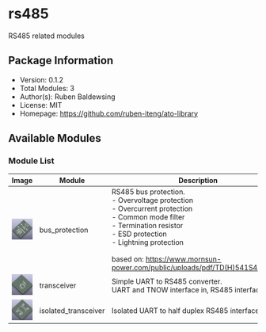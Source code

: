 # rs485

RS485 related modules

## Package Information

- Version: 0.1.2
- Total Modules: 3
- Author(s): Ruben Baldewsing
- License: MIT
- Homepage: https://github.com/ruben-iteng/ato-library

## Available Modules

### Module List

| Image | Module | Description |
|-------|--------|-------------|
|![bus_protection](https://github.com/ruben-iteng/ato-library/raw/main/packages/rs485/assets/bus_protection.png)| bus_protection | RS485 bus protection.<br>    - Overvoltage protection<br>    - Overcurrent protection<br>    - Common mode filter<br>    - Termination resistor<br>    - ESD protection<br>    - Lightning protection<br><br>    based on: https://www.mornsun-power.com/public/uploads/pdf/TD(H)541S485H.pdf |
|![transceiver](https://github.com/ruben-iteng/ato-library/raw/main/packages/rs485/assets/transceiver.png)| transceiver | Simple UART to RS485 converter.<br>    UART and TNOW interface in, RS485 interface out. |
|![isolated_transceiver](https://github.com/ruben-iteng/ato-library/raw/main/packages/rs485/assets/isolated_transceiver.png)| isolated_transceiver | Isolated UART to half duplex RS485 interface |
